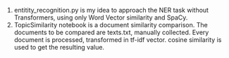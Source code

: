 1. entitity_recognition.py is my idea to approach the NER task without Transformers, using only Word Vector similarity and SpaCy.
2. TopicSimilarity notebook is a document similarity comparison. The documents to be compared are texts.txt, manually collected. Every document is processed, transformed in tf-idf vector. cosine similarity is used to get the resulting value.

